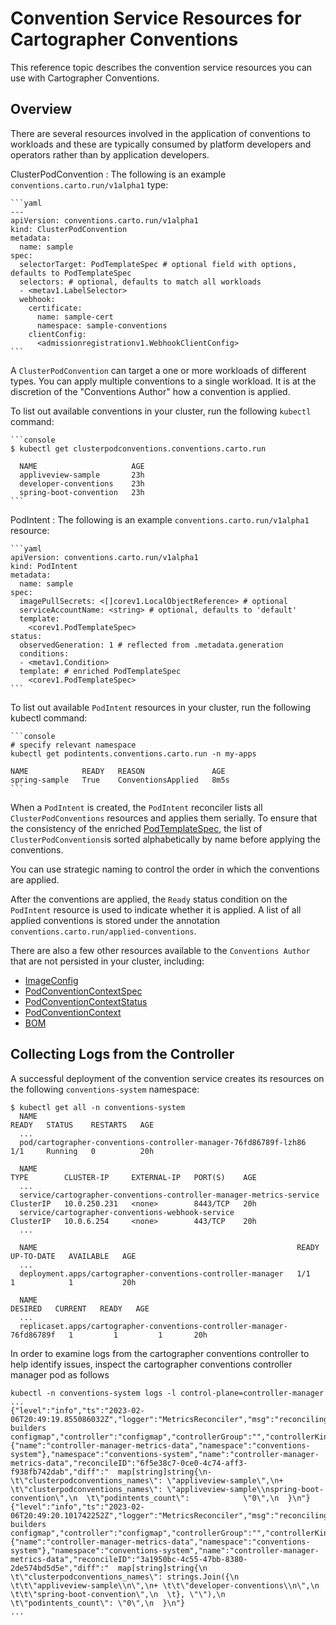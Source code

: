 # Convention Service Resources for Cartographer Conventions

This reference topic describes the convention service resources you can use with Cartographer
Conventions.

## Overview

There are several resources involved in the application of conventions to workloads and these are
typically consumed by platform developers and operators rather than by application developers.

ClusterPodConvention
: The following is an example `conventions.carto.run/v1alpha1` type:

    ```yaml
    ---
    apiVersion: conventions.carto.run/v1alpha1
    kind: ClusterPodConvention
    metadata:
      name: sample
    spec:
      selectorTarget: PodTemplateSpec # optional field with options, defaults to PodTemplateSpec
      selectors: # optional, defaults to match all workloads
      - <metav1.LabelSelector>
      webhook:
        certificate:
          name: sample-cert
          namespace: sample-conventions
        clientConfig:
          <admissionregistrationv1.WebhookClientConfig>
    ```

  A `ClusterPodConvention` can target a one or more workloads of different types. You can apply
  multiple conventions to a single workload. It is at the discretion of the "Conventions Author" how
  a convention is applied.

  To list out available conventions in your cluster, run the following `kubectl` command:

    ```console
    $ kubectl get clusterpodconventions.conventions.carto.run

      NAME                     AGE
      appliveview-sample       23h
      developer-conventions    23h
      spring-boot-convention   23h
    ```

PodIntent
: The following is an example `conventions.carto.run/v1alpha1` resource:

    ```yaml
    apiVersion: conventions.carto.run/v1alpha1
    kind: PodIntent
    metadata:
      name: sample
    spec:
      imagePullSecrets: <[]corev1.LocalObjectReference> # optional
      serviceAccountName: <string> # optional, defaults to 'default'
      template:
        <corev1.PodTemplateSpec>
    status:
      observedGeneration: 1 # reflected from .metadata.generation
      conditions:
      - <metav1.Condition>
      template: # enriched PodTemplateSpec
        <corev1.PodTemplateSpec>
    ```

  To list out available `PodIntent` resources in your cluster, run the following kubectl command:

    ```console
    # specify relevant namespace
    kubectl get podintents.conventions.carto.run -n my-apps

    NAME            READY   REASON               AGE
    spring-sample   True    ConventionsApplied   8m5s
    ```

  When a `PodIntent` is created, the `PodIntent` reconciler lists all `ClusterPodConventions`
  resources and applies them serially. To ensure that the consistency of the enriched
  [PodTemplateSpec](https://kubernetes.io/docs/reference/kubernetes-api/workload-resources/pod-template-v1/#PodTemplateSpec),
  the list of `ClusterPodConventions`is sorted alphabetically by name before applying the
  conventions.

  You can use strategic naming to control the order in which the conventions are applied.

  After the conventions are applied, the `Ready` status condition on the `PodIntent` resource is
  used to indicate whether it is applied. A list of all applied conventions is stored under the
  annotation `conventions.carto.run/applied-conventions`.

There are also a few other resources available to the `Conventions Author` that are not persisted in
your cluster, including:

- [ImageConfig](image-config.hbs.md)
- [PodConventionContextSpec](pod-convention-context-spec.hbs.md)
- [PodConventionContextStatus](pod-convention-context-status.hbs.md)
- [PodConventionContext](pod-convention-context.hbs.md)
- [BOM](bom.hbs.md)

## <a id="collect-logs-from-ctrlr"></a>Collecting Logs from the Controller

A successful deployment of the convention service creates its resources on the following
`conventions-system` namespace:

```console
$ kubectl get all -n conventions-system
  NAME                                                               READY   STATUS    RESTARTS   AGE
  ...
  pod/cartographer-conventions-controller-manager-76fd86789f-lzh86   1/1     Running   0          20h

  NAME                                                                  TYPE        CLUSTER-IP     EXTERNAL-IP   PORT(S)    AGE
  ...
  service/cartographer-conventions-controller-manager-metrics-service   ClusterIP   10.0.250.231   <none>        8443/TCP   20h
  service/cartographer-conventions-webhook-service                      ClusterIP   10.0.6.254     <none>        443/TCP    20h
  ...

  NAME                                                          READY   UP-TO-DATE   AVAILABLE   AGE
  ...
  deployment.apps/cartographer-conventions-controller-manager   1/1     1            1           20h

  NAME                                                                     DESIRED   CURRENT   READY   AGE
  ...
  replicaset.apps/cartographer-conventions-controller-manager-76fd86789f   1         1         1       20h
```

In order to examine logs from the cartographer conventions controller to help identify issues,
inspect the cartographer conventions controller manager pod as follows

```console
kubectl -n conventions-system logs -l control-plane=controller-manager
...
{"level":"info","ts":"2023-02-06T20:49:19.855086032Z","logger":"MetricsReconciler","msg":"reconciling builders configmap","controller":"configmap","controllerGroup":"","controllerKind":"ConfigMap","ConfigMap":{"name":"controller-manager-metrics-data","namespace":"conventions-system"},"namespace":"conventions-system","name":"controller-manager-metrics-data","reconcileID":"6f5e38c7-0ce0-4c74-aff3-f938fb742dab","diff":"  map[string]string{\n- \t\"clusterpodconventions_names\": \"appliveview-sample\",\n+ \t\"clusterpodconventions_names\": \"appliveview-sample\\nspring-boot-convention\",\n  \t\"podintents_count\":            \"0\",\n  }\n"}
{"level":"info","ts":"2023-02-06T20:49:20.101742252Z","logger":"MetricsReconciler","msg":"reconciling builders configmap","controller":"configmap","controllerGroup":"","controllerKind":"ConfigMap","ConfigMap":{"name":"controller-manager-metrics-data","namespace":"conventions-system"},"namespace":"conventions-system","name":"controller-manager-metrics-data","reconcileID":"3a1950bc-4c55-47bb-8380-2de574bd5d5e","diff":"  map[string]string{\n  \t\"clusterpodconventions_names\": strings.Join({\n  \t\t\"appliveview-sample\\n\",\n+ \t\t\"developer-conventions\\n\",\n  \t\t\"spring-boot-convention\",\n  \t}, \"\"),\n  \t\"podintents_count\": \"0\",\n  }\n"}
...
```
